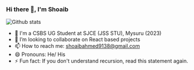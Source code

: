 ### Hi there 👋, I'm Shoaib
![Github stats](https://github-readme-stats.vercel.app/api?username=shoaibahmed9138)
- 🔭 I'm a CSBS UG Student at SJCE (JSS STU), Mysuru (2023)
- 👯 I’m looking to collaborate on React based projects
- 📫 How to reach me: shoaibahmed9138@gmail.com
- 😄 Pronouns: He/ His
- ⚡ Fun fact: If you don't understand recursion, read this statement again.

